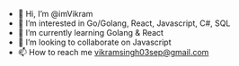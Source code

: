 - 👋 Hi, I’m @imVikram
- 👀 I’m interested in Go/Golang, React, Javascript, C#, SQL
- 🌱 I’m currently learning Golang & React 
- 💞️ I’m looking to collaborate on Javascript
- 📫 How to reach me vikramsingh03sep@gmail.com

<!---
imVikram/imVikram is a ✨ special ✨ repository because its `README.md` (this file) appears on your GitHub profile.
You can click the Preview link to take a look at your changes.
--->
